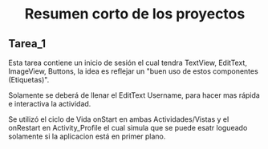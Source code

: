 <h1 align="center"> Resumen corto de los proyectos </h1>


<h2> Tarea_1 </h2>

Esta tarea contiene un inicio de sesión el cual tendra TextView, EditText, ImageView, Buttons, la idea es reflejar un "buen uso de estos componentes (Etiquetas)".

Solamente se deberá de llenar el EditText Username, para hacer mas rápida e interactiva la actividad.

Se utilizó el ciclo de Vida onStart en ambas Actividades/Vistas y el onRestart en Activity_Profile el cual simula que se puede esatr logueado solamente si la aplicacion está en primer plano.

